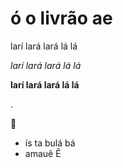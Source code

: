 # ó o livrão ae

larí lará lará lá lá

_larí lará lará lá lá_

**larí lará lará lá lá**

.

:call_me_hand:

- ís ta bulá bá
- amauê Ê

